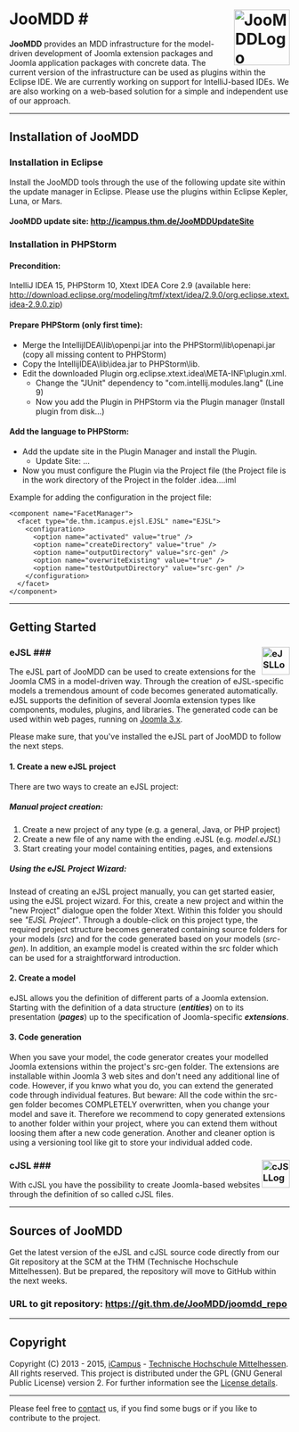 # JooMDD <img src="http://icampus.thm.de/images/JooMDD_Logo_transp.png" alt="JooMDDLogo" height="100" style="max-width:100%;float:right;">#

**JooMDD** provides an MDD infrastructure for the model-driven development of Joomla extension packages and Joomla application packages with concrete data. 
The current version of the infrastructure can be used as plugins within the Eclipse IDE. We are currently working on support for IntelliJ-based IDEs. We are also working on a web-based solution for a simple and independent use of our approach.

***
## Installation of JooMDD ##
### Installation in Eclipse ###
Install the JooMDD tools through the use of the following update site within the update manager in Eclipse. Please use the plugins within Eclipse Kepler, Luna, or Mars.

#### JooMDD update site: <http://icampus.thm.de/JooMDDUpdateSite> ####
### Installation in PHPStorm ###
#### Precondition: ####
IntelliJ IDEA 15, PHPStorm 10, Xtext IDEA Core 2.9 (available here: <http://download.eclipse.org/modeling/tmf/xtext/idea/2.9.0/org.eclipse.xtext.idea-2.9.0.zip>)
#### Prepare PHPStorm (only first time): ###
*	Merge the IntellijIDEA\lib\openpi.jar into the PHPStorm\lib\openapi.jar (copy all missing content to PHPStorm)
*	Copy the IntellijIDEA\lib\idea.jar to PHPStorm\lib\.
*	Edit the downloaded Plugin org.eclipse.xtext.idea\META-INF\plugin.xml. 
    * Change the "JUnit" dependency to "com.intellij.modules.lang" (Line 9)
    * Now you add the Plugin in PHPStorm via the Plugin manager (Install plugin from disk…)

#### Add the language to PHPStorm: ####
*	Add the update site in the Plugin Manager and install the Plugin.
    * 	Update Site: ...
*	Now you must configure the Plugin via the Project file (the Project file is in the work directory of the Project in the folder .idea\....iml

Example for adding the configuration in the project file:

    <component name="FacetManager">
      <facet type="de.thm.icampus.ejsl.EJSL" name="EJSL">
        <configuration>
          <option name="activated" value="true" />
          <option name="createDirectory" value="true" />
          <option name="outputDirectory" value="src-gen" />
          <option name="overwriteExisting" value="true" />
          <option name="testOutputDirectory" value="src-gen" />
        </configuration>
      </facet>
    </component>

***
## Getting Started ##
### eJSL <img src="http://icampus.thm.de/images/eJSL_Logo_trans.png" alt="eJSLLogo" height="50" style="max-width:100%;float:right;">###
The eJSL part of JooMDD can be used to create extensions for the Joomla CMS in a model-driven way. Through the creation of eJSL-specific models a tremendous amount of code becomes generated automatically. eJSL supports the definition of several Joomla extension types like components, modules, plugins, and libraries. The generated code can be used within web pages, running on [Joomla 3.x](https://www.joomla.org/3). 

Please make sure, that you've installed the eJSL part of JooMDD to follow the next steps.
#### 1. Create a new eJSL project ####
There are two ways to create an eJSL project:

##### Manual project creation: #####
1. Create a new project of any type (e.g. a general, Java, or PHP project)
2. Create a new file of any name with the ending .eJSL (e.g. *model.eJSL*)
3. Start creating your model containing entities, pages, and extensions

##### Using the eJSL Project Wizard: #####
Instead of creating an eJSL project manually, you can get started easier, using the eJSL project wizard. For this, create a new project and within the "new Project" dialogue open the folder Xtext. Within this folder you should see *"EJSL Project"*. Through a double-click on this project type, the required project structure becomes generated containing source folders for your models (*src*) and for the code generated based on your models (*src-gen*). In addition, an example model is created within the src folder which can be used for a straightforward introduction.

#### 2. Create a model ####
eJSL allows you the definition of different parts of a Joomla extension. Starting with the definition of a data structure (***entities***) on to its presentation (***pages***) up to the specification of Joomla-specific ***extensions***.

#### 3. Code generation ####
When you save your model, the code generator creates your modelled Joomla extensions within the project's src-gen folder. The extensions are installable within Joomla 3 web sites and don't need any additional line of code. However, if you knwo what you do, you can extend the generated code through individual features. But beware: All the code within the src-gen folder becomes COMPLETELY overwritten, when you change your model and save it. Therefore we recommend to copy generated extensions to another folder within your project, where you can extend them without loosing them after a new code generation. Another and cleaner option is using a versioning tool like git to store your individual added code.

### cJSL <img src="http://icampus.thm.de/images/cJSL_Logo_trans.png" alt="cJSLLogo" height="50" style="max-width:100%;float:right;">###
With cJSL you have the possibility to create Joomla-based websites through the definition of so called cJSL files.
***
## Sources of JooMDD ##
Get the latest version of the eJSL and cJSL source code directly from our Git repository at the SCM at the THM (Technische Hochschule Mittelhessen). But be prepared, the repository will move to GitHub within the next weeks.

### URL to git repository: <https://git.thm.de/JooMDD/joomdd_repo> ###
***
## Copyright ##
Copyright (C) 2013 - 2015, [iCampus](http://icampus.thm.de) - [Technische Hochschule Mittelhessen](http://www.thm.de). All rights reserved.
This project is distributed under the GPL (GNU General Public License) version 2. For further information see the [License details](https://git.thm.de/JooMDD/joomdd_repo/blob/master/LICENSE).

***
Please feel free to [contact](icampu@lists.thm.de) us, if you find some bugs or if you like to contribute to the project.